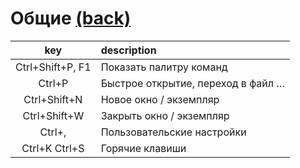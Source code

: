 # Общие [(back)](../readme.md)

| key | description |
| :-: | :-- |
| Ctrl+Shift+P, F1 | Показать палитру команд |
| Ctrl+P | Быстрое открытие, переход в файл … |
| Ctrl+Shift+N | Новое окно / экземпляр |
| Ctrl+Shift+W | Закрыть окно / экземпляр |
| Ctrl+, | Пользовательские настройки |
| Ctrl+K Ctrl+S | Горячие клавиши |
